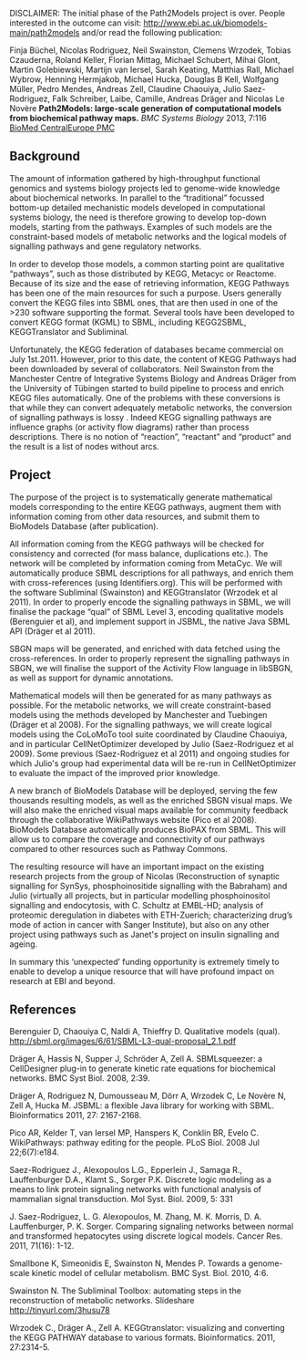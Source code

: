DISCLAIMER: The initial phase of the Path2Models project is over. People interested in the outcome can visit: http://www.ebi.ac.uk/biomodels-main/path2models and/or read the following publication:

Finja Büchel, Nicolas Rodriguez, Neil Swainston, Clemens Wrzodek, Tobias Czauderna, Roland Keller, Florian Mittag, Michael Schubert, Mihai Glont, Martin Golebiewski, Martijn van Iersel, Sarah Keating, Matthias Rall, Michael Wybrow, Henning Hermjakob, Michael Hucka, Douglas B Kell, Wolfgang Müller, Pedro Mendes, Andreas Zell, Claudine Chaouiya, Julio Saez-Rodriguez, Falk Schreiber, Laibe, Camille, Andreas Dräger and Nicolas Le Novère
**Path2Models: large-scale generation of computational models from biochemical pathway maps.** _BMC Systems Biology_ 2013, 7:116 [BioMed Central](http://www.biomedcentral.com/1752-0509/7/116)[Europe PMC](http://europepmc.org/abstract/MED/24180668)


## Background ##

The amount of information gathered by high-throughput functional genomics and systems biology projects led to genome-wide knowledge about biochemical networks. In parallel to the “traditional” focussed bottom-up detailed mechanistic models developed in computational systems biology, the need is therefore growing to develop top-down models, starting from the pathways. Examples of such models are the constraint-based models of metabolic networks and the logical models of signalling pathways and gene regulatory networks.

In order to develop those models, a common starting point are qualitative “pathways”, such as those distributed by KEGG, Metacyc or Reactome. Because of its size and the ease of retrieving information, KEGG Pathways has been one of the main resources for such a purpose. Users generally convert the KEGG files into SBML ones, that are then used in one of the >230 software supporting the format. Several tools have been developed to convert KEGG format (KGML) to SBML, including KEGG2SBML, KEGGTranslator and Subliminal.

Unfortunately, the KEGG federation of databases became commercial on July 1st.2011. However, prior to this date, the content of KEGG Pathways had been downloaded by several of collaborators. Neil Swainston from the Manchester Centre of Integrative Systems Biology and Andreas Dräger from the University of Tübingen started to build pipeline to process and enrich KEGG files automatically. One of the problems with these conversions is that while they can convert adequately metabolic networks, the conversion of signalling pathways is lossy . Indeed KEGG signalling pathways are influence graphs (or activity flow diagrams) rather than process descriptions. There is no notion of “reaction”, “reactant” and “product” and the result is a list of nodes without arcs.

## Project ##

The purpose of the project is to systematically generate mathematical models corresponding to the entire KEGG pathways, augment them with information coming from other data resources, and submit them to BioModels Database (after publication).

All information coming from the KEGG pathways will be checked for consistency and corrected (for mass balance, duplications etc.). The network will be completed by information coming from MetaCyc. We will automatically produce SBML descriptions for all pathways, and enrich them with cross-references (using Identifiers.org). This will be performed with the software Subliminal (Swainston) and KEGGtranslator (Wrzodek et al 2011). In order to properly encode the signalling pathways in SBML, we will finalise the package “qual” of SBML Level 3, encoding qualitative models (Berenguier et al), and implement support in JSBML, the native Java SBML API (Dräger et al 2011).

SBGN maps will be generated, and enriched with data fetched using the cross-references.  In order to properly represent the signalling pathways in SBGN, we will finalise the support of the Activity Flow language in libSBGN, as well as support for dynamic annotations.

Mathematical models will then be generated for as many pathways as possible. For the metabolic networks, we will create constraint-based models using the methods developed by Manchester and Tuebingen (Dräger et al 2008). For the signalling pathways, we will create logical models using the CoLoMoTo tool suite coordinated by Claudine Chaouiya, and in particular CellNetOptimizer developed by Julio (Saez-Rodriguez et al 2009). Some previous (Saez-Rodriguez et al 2011) and ongoing studies for which Julio's group had experimental data will be re-run in CellNetOptimizer to evaluate the impact of the improved prior knowledge.

A new branch of BioModels Database will be deployed, serving the few thousands resulting models, as well as the enriched SBGN visual maps. We will also make the enriched visual maps available for community feedback through the collaborative WikiPathways website (Pico et al 2008). BioModels Database automatically produces BioPAX from SBML. This will allow us to compare the coverage and connectivity of our pathways compared to other resources such as Pathway Commons.

The resulting resource will have an important impact on the existing research projects from the group of Nicolas (Reconstruction of synaptic signalling for SynSys, phosphoinositide signalling with the Babraham) and Julio (virtually all projects, but in particular modelling phosphoinositol signalling and endocytosis, with C. Schultz at EMBL-HD; analysis of proteomic deregulation in diabetes with ETH-Zuerich; characterizing drug’s  mode of action in cancer with Sanger Institute), but also on any other project using pathways such as Janet's project on insulin signalling and ageing.

In summary this ‘unexpected’ funding opportunity is extremely timely to enable to develop a unique resource that will have profound impact on research at EBI and beyond.

## References ##

Berenguier D, Chaouiya C, Naldi A, Thieffry D. Qualitative models (qual). http://sbml.org/images/6/61/SBML-L3-qual-proposal_2.1.pdf

Dräger A, Hassis N, Supper J, Schröder A, Zell A. SBMLsqueezer: a CellDesigner plug-in to generate kinetic rate equations for biochemical networks. BMC Syst Biol. 2008, 2:39.

Dräger A, Rodriguez N, Dumousseau M, Dörr A, Wrzodek C, Le Novère N, Zell A, Hucka M. JSBML: a flexible Java library for working with SBML. Bioinformatics 2011, 27: 2167-2168.

Pico AR, Kelder T, van Iersel MP, Hanspers K, Conklin BR, Evelo C. WikiPathways: pathway editing for the people. PLoS Biol. 2008 Jul 22;6(7):e184.

Saez-Rodriguez J., Alexopoulos L.G., Epperlein J., Samaga R., Lauffenburger D.A., Klamt S., Sorger P.K. Discrete logic modeling as a means to link protein signaling networks with functional analysis of mammalian signal transduction. Mol Syst. Biol. 2009, 5: 331

J. Saez-Rodriguez, L. G. Alexopoulos, M. Zhang, M. K. Morris, D. A. Lauffenburger, P. K. Sorger. Comparing signaling networks between normal and transformed hepatocytes using discrete logical models. Cancer Res. 2011, 71(16): 1-12.

Smallbone K, Simeonidis E, Swainston N, Mendes P. Towards a genome-scale kinetic model of cellular metabolism. BMC Syst. Biol. 2010, 4:6.

Swainston N. The Subliminal Toolbox: automating steps in the reconstruction of metabolic networks. Slideshare http://tinyurl.com/3husu78

Wrzodek C., Dräger A., Zell A. KEGGtranslator: visualizing and converting the KEGG PATHWAY database to various formats. Bioinformatics. 2011, 27:2314-5.